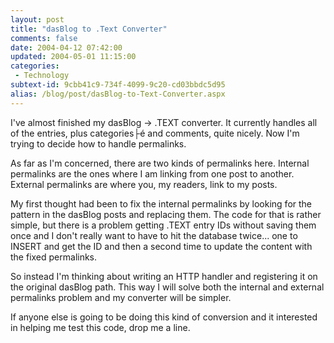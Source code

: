 ```yaml
---
layout: post
title: "dasBlog to .Text Converter"
comments: false
date: 2004-04-12 07:42:00
updated: 2004-05-01 11:15:00
categories:
 - Technology
subtext-id: 9cbb41c9-734f-4099-9c20-cd03bbdc5d95
alias: /blog/post/dasBlog-to-Text-Converter.aspx
---
```



I've almost finished my dasBlog -> .TEXT converter. It currently handles all of the entries, plus categories├é and comments, quite nicely. Now I'm trying to decide how to handle permalinks. 

As far as I'm concerned, there are two kinds of permalinks here. Internal permalinks are the ones where I am linking from one post to another. External permalinks are where you, my readers, link to my posts. 

My first thought had been to fix the internal permalinks by looking for the pattern in the dasBlog posts and replacing them. The code for that is rather simple, but there is a problem getting .TEXT entry IDs without saving them once and I don't really want to have to hit the database twice... one to INSERT and get the ID and then a second time to update the content with the fixed permalinks. 

So instead I'm thinking about writing an HTTP handler and registering it on the original dasBlog path. This way I will solve both the internal and external permalinks problem and my converter will be simpler. 

If anyone else is going to be doing this kind of conversion and it interested in helping me test this code, drop me a line. 
